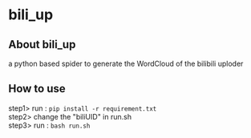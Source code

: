 # bili_up

## About bili_up
a python based spider to generate the WordCloud of the bilibili uploder

## How to use
step1> run : `pip install -r requirement.txt`  
step2> change the "biliUID" in run.sh  
step3> run : `bash run.sh`
